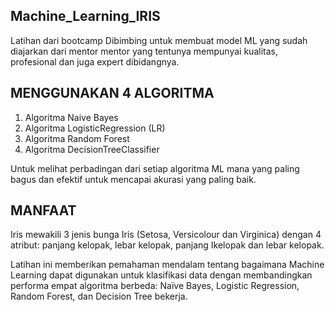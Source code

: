 ## Machine_Learning_IRIS
Latihan dari bootcamp Dibimbing untuk membuat model ML yang sudah diajarkan dari mentor mentor yang tentunya mempunyai kualitas, profesional dan juga expert dibidangnya.

## MENGGUNAKAN 4 ALGORITMA
1. Algoritma Naive Bayes
2. Algoritma LogisticRegression (LR)
3. Algoritma Random Forest
4. Algoritma DecisionTreeClassifier

Untuk melihat perbadingan dari setiap algoritma ML mana yang paling bagus dan efektif untuk mencapai akurasi yang paling baik.

## MANFAAT
Iris mewakili 3 jenis bunga Iris (Setosa, Versicolour dan Virginica) dengan 4 atribut: panjang kelopak, lebar kelopak, panjang Ikelopak dan lebar kelopak.

Latihan ini memberikan pemahaman mendalam tentang bagaimana Machine Learning dapat digunakan untuk klasifikasi data dengan membandingkan performa empat algoritma berbeda: Naïve Bayes, Logistic Regression, Random Forest, dan Decision Tree bekerja.
